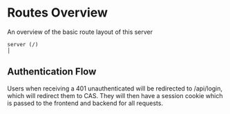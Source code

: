 # Routes Overview

An overview of the basic route layout of this server

```
server (/)
│
```

## Authentication Flow

Users when receiving a 401 unauthenticated will be redirected to /api/login, which will redirect them to CAS. They will then have a session cookie which is passed to the frontend and backend for all requests. 